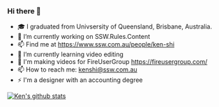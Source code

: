### Hi there 👋

- 🎓 I graduated from Univsersity of Queensland, Brisbane, Australia.
- 🔭 I’m currently working on SSW.Rules.Content
- 📫 Find me at https://www.ssw.com.au/people/ken-shi
- 🌱 I’m currently learning video editing
- 🎥 I'm making videos for FireUserGroup https://fireusergroup.com/
- 📫 How to reach me: kenshi@ssw.com.au
- ⚡ I'm a designer with an accounting degree

[![Ken's github stats](https://github-readme-stats.vercel.app/api?username=hveraus&theme=dark)](https://github.com/hveraus/github-readme-stats)

